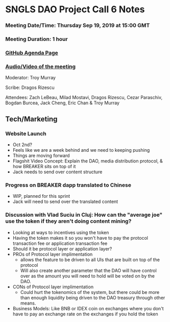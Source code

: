 # SNGLS DAO Project Call 6 Notes

### Meeting Date/Time: Thursday Sep 19, 2019 at 15:00 GMT
### Meeting Duration: 1 hour
### [GitHub Agenda Page](https://github.com/SingularDTV/snglsdao-pm/issues/7)
### [Audio/Video of the meeting](https://x.breaker.io/?type=series&id=a2f603dc22a1be4fa8d4ef9ce455360bf3ab8ce772526e35fef79175fa1dfadf&season=1ce1e2eede2395de6351df4d9e6db8069a198e127a178d3ea684e4eafc2f4a4c&episode=26f029f7dea2287d0d02b893fef5940db1b99f1ce31a144411963b7faab8893b)

Moderator: Troy Murray

Scribe: Dragos Rizescu

Attendees: Zach LeBeau, Milad Mostavi, Dragos Rizescu, Cezar Paraschiv, Bogdan Burcea, Jack Cheng, Eric Chan & Troy Murray

## Tech/Marketing

### Website Launch
- Oct 2nd?
- Feels like we are a week behind and we need to keeping pushing
- Things are moving forward
- Flagshit Video Concept: Explain the DAO, media distribution protocol, & how BREAKER sits on top of it
- Jack needs to send over content structure

### Progress on BREAKER dapp translated to Chinese
- WIP, planned for this sprint
- Jack will need to send over the translated content

### Discussion with Vlad Suciu in Cluj: How can the "average joe" use the token if they aren't doing content mining?
- Looking at ways to incentives using the token
- Having the token makes it so you won't have to pay the protocol transaction fee or application transaction fee
- Should it be protocol layer or application layer?
- PROs of Protocol layer implimentation
  - allows the feature to be driven to all UIs that are built on top of the protocol
  - Will also create another parameter that the DAO will have control over as the amount you will need to hold will be voted on by the DAO.
- CONs of Protocol layer implimentation
  - Could hurt the tokenomics of the system, but there could be more than enough liquidity being driven to the DAO treasury through other means.
- Business Models: Like BNB or IDEX coin on exchanges where you don't have to pay an exchange rate on the exchanges if you hold the token
